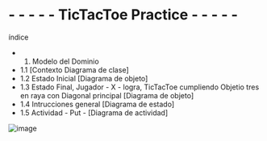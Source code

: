 # - - - - - TicTacToe Practice - - - - -

índice

- 1. Modelo del Dominio
 -  1.1 [Contexto Diagrama de clase]
-   1.2 Estado Inicial [Diagrama de objeto]
 -  1.3 Estado Final, Jugador - X - logra, TicTacToe cumpliendo Objetio tres en raya con Diagonal principal [Diagrama de objeto]
 -  1.4 Intrucciones general [Diagrama de estado]
 -  1.5 Actividad - Put - [Diagrama de actividad]
  
![image](https://user-images.githubusercontent.com/46433173/195095346-6291dc39-854e-4c37-bb63-e34966bf3f4f.png)
